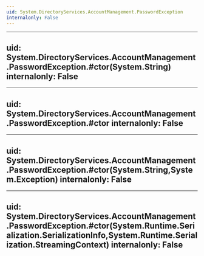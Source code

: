 ```yaml
---
uid: System.DirectoryServices.AccountManagement.PasswordException
internalonly: False
---
```


---
uid: System.DirectoryServices.AccountManagement.PasswordException.#ctor(System.String)
internalonly: False
---

---
uid: System.DirectoryServices.AccountManagement.PasswordException.#ctor
internalonly: False
---

---
uid: System.DirectoryServices.AccountManagement.PasswordException.#ctor(System.String,System.Exception)
internalonly: False
---

---
uid: System.DirectoryServices.AccountManagement.PasswordException.#ctor(System.Runtime.Serialization.SerializationInfo,System.Runtime.Serialization.StreamingContext)
internalonly: False
---
